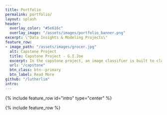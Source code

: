 ```yaml
---
title: Portfolio
permalink: portfolio/
layout: splash
header:
  overlay_color: "#5e616c"
  overlay_image: "/assets/images/portfolio_banner.png"
excerpt: \"Data Insights & Modeling Projects\"
feature_row:
- image_path: "/assets/images/grocer.jpg"
  alt: Capstone Project
  title: Capstone Project - G.I.Joe
  excerpt: In the capstone project, an image classifier is built to classify grocery images. The outputs of the classifier can be integrated in customer service kiosks, warehouse systems and even online grocery platforms.<br>
  url: "/capstone"
  btn_class: btn--primary
  btn_label: Read More
github: "/lutherlim"
intro: 
---
```


{% include feature_row id="intro" type="center" %}

{% include feature_row %}
